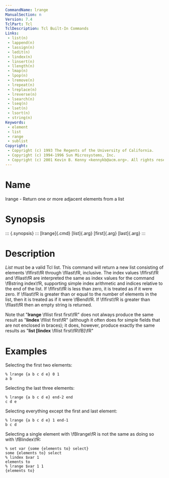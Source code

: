 ```yaml
---
CommandName: lrange
ManualSection: n
Version: 7.4
TclPart: Tcl
TclDescription: Tcl Built-In Commands
Links:
 - list(n)
 - lappend(n)
 - lassign(n)
 - ledit(n)
 - lindex(n)
 - linsert(n)
 - llength(n)
 - lmap(n)
 - lpop(n)
 - lremove(n)
 - lrepeat(n)
 - lreplace(n)
 - lreverse(n)
 - lsearch(n)
 - lseq(n)
 - lset(n)
 - lsort(n)
 - string(n)
Keywords:
 - element
 - list
 - range
 - sublist
Copyright:
 - Copyright (c) 1993 The Regents of the University of California.
 - Copyright (c) 1994-1996 Sun Microsystems, Inc.
 - Copyright (c) 2001 Kevin B. Kenny <kennykb@acm.org>. All rights reserved.
---
```


# Name

lrange - Return one or more adjacent elements from a list

# Synopsis

::: {.synopsis} :::
[lrange]{.cmd} [list]{.arg} [first]{.arg} [last]{.arg}
:::

# Description

*List* must be a valid Tcl list.  This command will return a new list consisting of elements \fIfirst\fR through \fIlast\fR, inclusive. The index values \fIfirst\fR and \fIlast\fR are interpreted the same as index values for the command \fBstring index\fR, supporting simple index arithmetic and indices relative to the end of the list. If \fIfirst\fR is less than zero, it is treated as if it were zero. If \fIlast\fR is greater than or equal to the number of elements in the list, then it is treated as if it were \fBend\fR. If \fIfirst\fR is greater than \fIlast\fR then an empty string is returned.

Note that "**lrange** \fIlist first first\fR" does not always produce the same result as "**lindex** \fIlist first\fR" (although it often does for simple fields that are not enclosed in braces); it does, however, produce exactly the same results as "**list [lindex** \fIlist first\fR\fB]\fR"

# Examples

Selecting the first two elements:

```
% lrange {a b c d e} 0 1
a b
```

Selecting the last three elements:

```
% lrange {a b c d e} end-2 end
c d e
```

Selecting everything except the first and last element:

```
% lrange {a b c d e} 1 end-1
b c d
```

Selecting a single element with \fBlrange\fR is not the same as doing so with \fBlindex\fR:

```
% set var {some {elements to} select}
some {elements to} select
% lindex $var 1
elements to
% lrange $var 1 1
{elements to}
```

